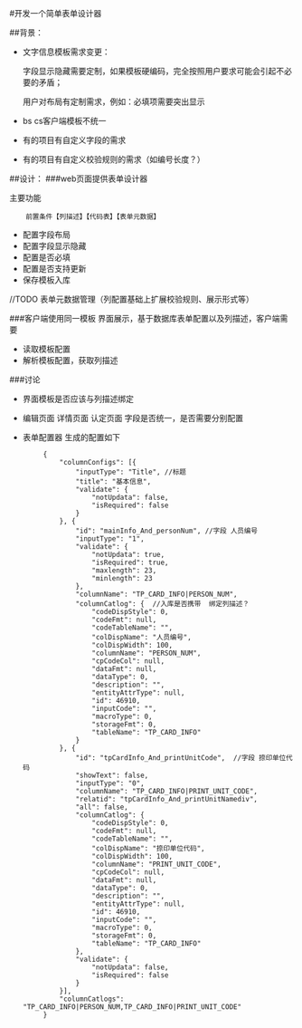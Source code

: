 #开发一个简单表单设计器

##背景：

*  文字信息模板需求变更：
    
    字段显示隐藏需要定制，如果模板硬编码，完全按照用户要求可能会引起不必要的矛盾；
    
    用户对布局有定制需求，例如：必填项需要突出显示
    
*  bs cs客户端模板不统一

*  有的项目有自定义字段的需求

*  有的项目有自定义校验规则的需求（如编号长度？）


##设计：
###web页面提供表单设计器

主要功能
        
        前置条件【列描述】【代码表】【表单元数据】
        
*  配置字段布局 
*  配置字段显示隐藏
*  配置是否必填
*  配置是否支持更新
*  保存模板入库

//TODO 表单元数据管理（列配置基础上扩展校验规则、展示形式等）

###客户端使用同一模板
界面展示，基于数据库表单配置以及列描述，客户端需要
*  读取模板配置
*  解析模板配置，获取列描述

###讨论

*  界面模板是否应该与列描述绑定
*  编辑页面 详情页面  认定页面  字段是否统一，是否需要分别配置
*  表单配置器 生成的配置如下





            {
            	"columnConfigs": [{
            		"inputType": "Title", //标题
            		"title": "基本信息",
            		"validate": {
            			"notUpdata": false,
            			"isRequired": false
            		}
            	}, {
            		"id": "mainInfo_And_personNum", //字段 人员编号
            		"inputType": "1",
            		"validate": {
            			"notUpdata": true,
            			"isRequired": true,
            			"maxlength": 23,
            			"minlength": 23
            		},
            		"columnName": "TP_CARD_INFO|PERSON_NUM",
            		"columnCatlog": {  //入库是否携带  绑定列描述？
            			"codeDispStyle": 0,
            			"codeFmt": null,
            			"codeTableName": "",
            			"colDispName": "人员编号",
            			"colDispWidth": 100,
            			"columnName": "PERSON_NUM",
            			"cpCodeCol": null,
            			"dataFmt": null,
            			"dataType": 0,
            			"description": "",
            			"entityAttrType": null,
            			"id": 46910,
            			"inputCode": "",
            			"macroType": 0,
            			"storageFmt": 0,
            			"tableName": "TP_CARD_INFO"
            		}
            	}, {
            		"id": "tpCardInfo_And_printUnitCode",  //字段 捺印单位代码
            		"showText": false,
            		"inputType": "0",
            		"columnName": "TP_CARD_INFO|PRINT_UNIT_CODE",
            		"relatid": "tpCardInfo_And_printUnitNamediv",
            		"all": false,
            		"columnCatlog": {
            			"codeDispStyle": 0,
            			"codeFmt": null,
            			"codeTableName": "",
            			"colDispName": "捺印单位代码",
            			"colDispWidth": 100,
            			"columnName": "PRINT_UNIT_CODE",
            			"cpCodeCol": null,
            			"dataFmt": null,
            			"dataType": 0,
            			"description": "",
            			"entityAttrType": null,
            			"id": 46910,
            			"inputCode": "",
            			"macroType": 0,
            			"storageFmt": 0,
            			"tableName": "TP_CARD_INFO"
            		},
            		"validate": {
            			"notUpdata": false,
            			"isRequired": false
            		}
            	}],
            	"columnCatlogs": "TP_CARD_INFO|PERSON_NUM,TP_CARD_INFO|PRINT_UNIT_CODE"
            }
    







